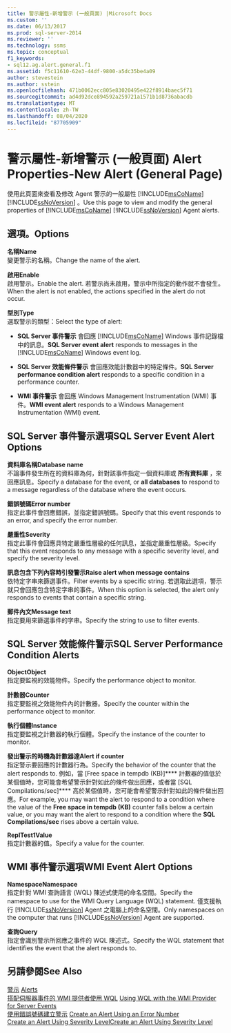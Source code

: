 ```yaml
---
title: 警示屬性-新增警示 (一般頁面) |Microsoft Docs
ms.custom: ''
ms.date: 06/13/2017
ms.prod: sql-server-2014
ms.reviewer: ''
ms.technology: ssms
ms.topic: conceptual
f1_keywords:
- sql12.ag.alert.general.f1
ms.assetid: f5c11610-62e3-44df-9800-a5dc35be4a09
author: stevestein
ms.author: sstein
ms.openlocfilehash: 471b0062ecc805e83020495e422f8914baec5f71
ms.sourcegitcommit: ad4d92dce894592a259721a1571b1d8736abacdb
ms.translationtype: MT
ms.contentlocale: zh-TW
ms.lasthandoff: 08/04/2020
ms.locfileid: "87705909"
---
```

# <a name="alert-properties-new-alert-general-page"></a><span data-ttu-id="42fa5-102">警示屬性-新增警示 (一般頁面) </span><span class="sxs-lookup"><span data-stu-id="42fa5-102">Alert Properties-New Alert (General Page)</span></span>
  <span data-ttu-id="42fa5-103">使用此頁面來查看及修改 Agent 警示的一般屬性 [!INCLUDE[msCoName](../../includes/msconame-md.md)] [!INCLUDE[ssNoVersion](../../includes/ssnoversion-md.md)] 。</span><span class="sxs-lookup"><span data-stu-id="42fa5-103">Use this page to view and modify the general properties of [!INCLUDE[msCoName](../../includes/msconame-md.md)] [!INCLUDE[ssNoVersion](../../includes/ssnoversion-md.md)] Agent alerts.</span></span>  
  
## <a name="options"></a><span data-ttu-id="42fa5-104">選項。</span><span class="sxs-lookup"><span data-stu-id="42fa5-104">Options</span></span>  
 <span data-ttu-id="42fa5-105">**名稱**</span><span class="sxs-lookup"><span data-stu-id="42fa5-105">**Name**</span></span>  
 <span data-ttu-id="42fa5-106">變更警示的名稱。</span><span class="sxs-lookup"><span data-stu-id="42fa5-106">Change the name of the alert.</span></span>  
  
 <span data-ttu-id="42fa5-107">**啟用**</span><span class="sxs-lookup"><span data-stu-id="42fa5-107">**Enable**</span></span>  
 <span data-ttu-id="42fa5-108">啟用警示。</span><span class="sxs-lookup"><span data-stu-id="42fa5-108">Enable the alert.</span></span> <span data-ttu-id="42fa5-109">若警示尚未啟用，警示中所指定的動作就不會發生。</span><span class="sxs-lookup"><span data-stu-id="42fa5-109">When the alert is not enabled, the actions specified in the alert do not occur.</span></span>  
  
 <span data-ttu-id="42fa5-110">**型別**</span><span class="sxs-lookup"><span data-stu-id="42fa5-110">**Type**</span></span>  
 <span data-ttu-id="42fa5-111">選取警示的類型：</span><span class="sxs-lookup"><span data-stu-id="42fa5-111">Select the type of alert:</span></span>  
  
-   <span data-ttu-id="42fa5-112">**SQL Server 事件警示** 會回應 [!INCLUDE[msCoName](../../includes/msconame-md.md)] Windows 事件記錄檔中的訊息。</span><span class="sxs-lookup"><span data-stu-id="42fa5-112">**SQL Server event alert** responds to messages in the [!INCLUDE[msCoName](../../includes/msconame-md.md)] Windows event log.</span></span>  
  
-   <span data-ttu-id="42fa5-113">**SQL Server 效能條件警示** 會回應效能計數器中的特定條件。</span><span class="sxs-lookup"><span data-stu-id="42fa5-113">**SQL Server performance condition alert** responds to a specific condition in a performance counter.</span></span>  
  
-   <span data-ttu-id="42fa5-114">**WMI 事件警示** 會回應 Windows Management Instrumentation (WMI) 事件。</span><span class="sxs-lookup"><span data-stu-id="42fa5-114">**WMI event alert** responds to a Windows Management Instrumentation (WMI) event.</span></span>  
  
## <a name="sql-server-event-alert-options"></a><span data-ttu-id="42fa5-115">SQL Server 事件警示選項</span><span class="sxs-lookup"><span data-stu-id="42fa5-115">SQL Server Event Alert Options</span></span>  
 <span data-ttu-id="42fa5-116">**資料庫名稱**</span><span class="sxs-lookup"><span data-stu-id="42fa5-116">**Database name**</span></span>  
 <span data-ttu-id="42fa5-117">不論事件發生所在的資料庫為何，針對該事件指定一個資料庫或 **所有資料庫** ，來回應訊息。</span><span class="sxs-lookup"><span data-stu-id="42fa5-117">Specify a database for the event, or **all databases** to respond to a message regardless of the database where the event occurs.</span></span>  
  
 <span data-ttu-id="42fa5-118">**錯誤號碼**</span><span class="sxs-lookup"><span data-stu-id="42fa5-118">**Error number**</span></span>  
 <span data-ttu-id="42fa5-119">指定此事件會回應錯誤，並指定錯誤號碼。</span><span class="sxs-lookup"><span data-stu-id="42fa5-119">Specify that this event responds to an error, and specify the error number.</span></span>  
  
 <span data-ttu-id="42fa5-120">**嚴重性**</span><span class="sxs-lookup"><span data-stu-id="42fa5-120">**Severity**</span></span>  
 <span data-ttu-id="42fa5-121">指定此事件會回應具特定嚴重性層級的任何訊息，並指定嚴重性層級。</span><span class="sxs-lookup"><span data-stu-id="42fa5-121">Specify that this event responds to any message with a specific severity level, and specify the severity level.</span></span>  
  
 <span data-ttu-id="42fa5-122">**訊息包含下列內容時引發警示**</span><span class="sxs-lookup"><span data-stu-id="42fa5-122">**Raise alert when message contains**</span></span>  
 <span data-ttu-id="42fa5-123">依特定字串來篩選事件。</span><span class="sxs-lookup"><span data-stu-id="42fa5-123">Filter events by a specific string.</span></span> <span data-ttu-id="42fa5-124">若選取此選項，警示就只會回應包含特定字串的事件。</span><span class="sxs-lookup"><span data-stu-id="42fa5-124">When this option is selected, the alert only responds to events that contain a specific string.</span></span>  
  
 <span data-ttu-id="42fa5-125">**郵件內文**</span><span class="sxs-lookup"><span data-stu-id="42fa5-125">**Message text**</span></span>  
 <span data-ttu-id="42fa5-126">指定要用來篩選事件的字串。</span><span class="sxs-lookup"><span data-stu-id="42fa5-126">Specify the string to use to filter events.</span></span>  
  
## <a name="sql-server-performance-condition-alerts"></a><span data-ttu-id="42fa5-127">SQL Server 效能條件警示</span><span class="sxs-lookup"><span data-stu-id="42fa5-127">SQL Server Performance Condition Alerts</span></span>  
 <span data-ttu-id="42fa5-128">**Object**</span><span class="sxs-lookup"><span data-stu-id="42fa5-128">**Object**</span></span>  
 <span data-ttu-id="42fa5-129">指定要監視的效能物件。</span><span class="sxs-lookup"><span data-stu-id="42fa5-129">Specify the performance object to monitor.</span></span>  
  
 <span data-ttu-id="42fa5-130">**計數器**</span><span class="sxs-lookup"><span data-stu-id="42fa5-130">**Counter**</span></span>  
 <span data-ttu-id="42fa5-131">指定要監視之效能物件內的計數器。</span><span class="sxs-lookup"><span data-stu-id="42fa5-131">Specify the counter within the performance object to monitor.</span></span>  
  
 <span data-ttu-id="42fa5-132">**執行個體**</span><span class="sxs-lookup"><span data-stu-id="42fa5-132">**Instance**</span></span>  
 <span data-ttu-id="42fa5-133">指定要監視之計數器的執行個體。</span><span class="sxs-lookup"><span data-stu-id="42fa5-133">Specify the instance of the counter to monitor.</span></span>  
  
 <span data-ttu-id="42fa5-134">**發出警示的時機為計數器達**</span><span class="sxs-lookup"><span data-stu-id="42fa5-134">**Alert if counter**</span></span>  
 <span data-ttu-id="42fa5-135">指定警示要回應的計數器行為。</span><span class="sxs-lookup"><span data-stu-id="42fa5-135">Specify the behavior of the counter that the alert responds to.</span></span> <span data-ttu-id="42fa5-136">例如，當 [Free space in tempdb (KB)]\*\*\*\* 計數器的值低於某個值時，您可能會希望警示針對如此的條件做出回應，或者當 [SQL Compilations/sec]\*\*\*\* 高於某個值時，您可能會希望警示針對如此的條件做出回應。</span><span class="sxs-lookup"><span data-stu-id="42fa5-136">For example, you may want the alert to respond to a condition where the value of the **Free space in tempdb (KB)** counter falls below a certain value, or you may want the alert to respond to a condition where the **SQL Compilations/sec** rises above a certain value.</span></span>  
  
 <span data-ttu-id="42fa5-137">**ReplTest1**</span><span class="sxs-lookup"><span data-stu-id="42fa5-137">**Value**</span></span>  
 <span data-ttu-id="42fa5-138">指定計數器的值。</span><span class="sxs-lookup"><span data-stu-id="42fa5-138">Specify a value for the counter.</span></span>  
  
## <a name="wmi-event-alert-options"></a><span data-ttu-id="42fa5-139">WMI 事件警示選項</span><span class="sxs-lookup"><span data-stu-id="42fa5-139">WMI Event Alert Options</span></span>  
 <span data-ttu-id="42fa5-140">**Namespace**</span><span class="sxs-lookup"><span data-stu-id="42fa5-140">**Namespace**</span></span>  
 <span data-ttu-id="42fa5-141">指定針對 WMI 查詢語言 (WQL) 陳述式使用的命名空間。</span><span class="sxs-lookup"><span data-stu-id="42fa5-141">Specify the namespace to use for the WMI Query Language (WQL) statement.</span></span> <span data-ttu-id="42fa5-142">僅支援執行 [!INCLUDE[ssNoVersion](../../includes/ssnoversion-md.md)] Agent 之電腦上的命名空間。</span><span class="sxs-lookup"><span data-stu-id="42fa5-142">Only namespaces on the computer that runs [!INCLUDE[ssNoVersion](../../includes/ssnoversion-md.md)] Agent are supported.</span></span>  
  
 <span data-ttu-id="42fa5-143">**查詢**</span><span class="sxs-lookup"><span data-stu-id="42fa5-143">**Query**</span></span>  
 <span data-ttu-id="42fa5-144">指定會識別警示所回應之事件的 WQL 陳述式。</span><span class="sxs-lookup"><span data-stu-id="42fa5-144">Specify the WQL statement that identifies the event that the alert responds to.</span></span>  
  
## <a name="see-also"></a><span data-ttu-id="42fa5-145">另請參閱</span><span class="sxs-lookup"><span data-stu-id="42fa5-145">See Also</span></span>  
 <span data-ttu-id="42fa5-146">[警示](alerts.md) </span><span class="sxs-lookup"><span data-stu-id="42fa5-146">[Alerts](alerts.md) </span></span>  
 <span data-ttu-id="42fa5-147">[搭配伺服器事件的 WMI 提供者使用 WQL](../../relational-databases/wmi-provider-server-events/using-wql-with-the-wmi-provider-for-server-events.md) </span><span class="sxs-lookup"><span data-stu-id="42fa5-147">[Using WQL with the WMI Provider for Server Events](../../relational-databases/wmi-provider-server-events/using-wql-with-the-wmi-provider-for-server-events.md) </span></span>  
 <span data-ttu-id="42fa5-148">[使用錯誤號碼建立警示](create-an-alert-using-an-error-number.md) </span><span class="sxs-lookup"><span data-stu-id="42fa5-148">[Create an Alert Using an Error Number](create-an-alert-using-an-error-number.md) </span></span>  
 [<span data-ttu-id="42fa5-149">Create an Alert Using Severity Level</span><span class="sxs-lookup"><span data-stu-id="42fa5-149">Create an Alert Using Severity Level</span></span>](create-an-alert-using-severity-level.md)  
  
  
